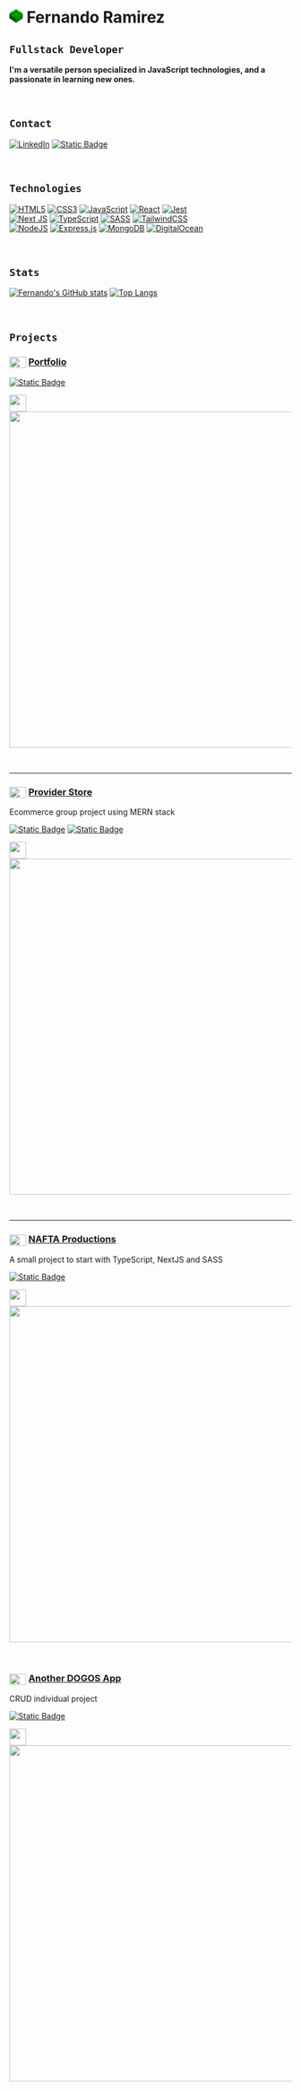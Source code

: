 <!-- <p align="center"><img
      src="https://res.cloudinary.com/fenkratos/image/upload/v1665450988/code_jljvxf.jpg"
  />
</p> -->



# <svg width="24px" height="24px" viewBox="0 0 24 24"><g transform="translate(0 -1028.4)"><path d="m-2e-7 1036 2e-7 8.4 12 8v-8.4z" fill="#005c00"/><path d="m24 1036v8.4l-12 8v-8.4z" fill="green"/><path d="m12 1028.4-12 7.6 12 8 12-8-12-7.6z" fill="#00ab00"/><path d="m8.5 1030.6v1.5c0 1.3 1.567 2.3 3.5 2.3s3.5-1 3.5-2.3v-1.5h-7z" fill="#005c00"/><path d="m8.5 1030.6v1.5c0 1.3 1.567 2.3 3.5 2.3v-3.8h-3.5z" fill="#005c00"/><path d="m16 9a3.5 3 0 1 1 -7 0 3.5 3 0 1 1 7 0z" transform="matrix(1 0 0 0.75 -.5 1023.9)" fill="#00ab00"/><path d="m15 1034.6v1.5c0 1.3 1.567 2.3 3.5 2.3s3.5-1 3.5-2.3v-1.5h-7z" fill="#005c00"/><path d="m15 1034.6v1.5c0 1.3 1.567 2.3 3.5 2.3v-3.8h-3.5z" fill="#005c00"/><path d="m16 9a3.5 3 0 1 1 -7 0 3.5 3 0 1 1 7 0z" transform="matrix(1 0 0 0.75 6 1027.9)" fill="#00ab00"/><path d="m2 1034.1v1.5c0 1.3 1.567 2.3 3.5 2.3s3.5-1 3.5-2.3v-1.5h-7z" fill="#005c00"/><path d="m2 1034.1v1.5c0 1.3 1.567 2.3 3.5 2.3v-3.8h-3.5z" fill="#005c00"/><path d="m16 9a3.5 3 0 1 1 -7 0 3.5 3 0 1 1 7 0z" transform="matrix(1 0 0 0.75 -7 1027.4)" fill="#00ab00"/><path d="m8.5 1038.1v1.5c0 1.3 1.567 2.3 3.5 2.3s3.5-1 3.5-2.3v-1.5h-7z" fill="#005c00"/><path d="m8.5 1038.1v1.5c0 1.3 1.567 2.3 3.5 2.3v-3.8h-3.5z" fill="#005c00"/><path d="m16 9a3.5 3 0 1 1 -7 0 3.5 3 0 1 1 7 0z" transform="matrix(1 0 0 0.75 -.5 1031.4)" fill="#00ab00"/></g></svg> Fernando Ramirez

## `Fullstack Developer`

**I'm a versatile person specialized in JavaScript technologies, and a passionate in learning new ones.**

<br />

## `Contact`

[![LinkedIn](https://img.shields.io/badge/linkedin-%230077B5.svg?style=for-the-badge&logo=linkedin&logoColor=white)](https://www.linkedin.com/in/fernando-e-ramirez/)
[![Static Badge](https://img.shields.io/badge/fer.eze.ram@gmail.com-message?style=for-the-badge&logo=Gmail&logoColor=%23fff&labelColor=%23ff0000&color=%23808080)](https://mail.google.com/mail/u/0/?fs=1&to=fer.eze.ram@gmail.com&tf=cm)

<br />

## `Technologies`

[![HTML5](https://img.shields.io/badge/html5-%23E34F26.svg?style=for-the-badge&logo=html5&logoColor=white)](https://developer.mozilla.org/docs/Web/HTML)
[![CSS3](https://img.shields.io/badge/css3-%231572B6.svg?style=for-the-badge&logo=css3&logoColor=white)](https://developer.mozilla.org/docs/Web/CSS)
[![JavaScript](https://img.shields.io/badge/javascript-%23323330.svg?style=for-the-badge&logo=javascript&logoColor=%23F7DF1E)](https://developer.mozilla.org/docs/Web/JavaScript)
[![React](https://img.shields.io/badge/react-%2320232a.svg?style=for-the-badge&logo=react&logoColor=%2361DAFB)](https://react.dev/)
[![Jest](https://img.shields.io/badge/-jest-%23C21325?style=for-the-badge&logo=jest&logoColor=white)](https://jestjs.io/)
<br/>
[![Next JS](https://img.shields.io/badge/Next-black?style=for-the-badge&logo=next.js&logoColor=white)](https://nextjs.org/)
[![TypeScript](https://img.shields.io/badge/typescript-%23007ACC.svg?style=for-the-badge&logo=typescript&logoColor=white)](https://www.typescriptlang.org/)
[![SASS](https://img.shields.io/badge/SASS-hotpink.svg?style=for-the-badge&logo=SASS&logoColor=white)](https://sass-lang.com/)
[![TailwindCSS](https://img.shields.io/badge/tailwindcss-%2338B2AC.svg?style=for-the-badge&logo=tailwind-css&logoColor=white)](https://tailwindcss.com/)
<br/>
[![NodeJS](https://img.shields.io/badge/node.js-6DA55F?style=for-the-badge&logo=node.js&logoColor=white)](https://nodejs.org/)
[![Express.js](https://img.shields.io/badge/express.js-%23404d59.svg?style=for-the-badge&logo=express&logoColor=%2361DAFB)](https://expressjs.com/)
[![MongoDB](https://img.shields.io/badge/MongoDB-%234ea94b.svg?style=for-the-badge&logo=mongodb&logoColor=white)](https://www.mongodb.com/)
[![DigitalOcean](https://img.shields.io/badge/DigitalOcean-%230167ff.svg?style=for-the-badge&logo=digitalOcean&logoColor=white)](https://www.digitalocean.com/)

<br />


## `Stats`

<!-- &theme=shadow_green&icon_color=008000&text_color=A1A1A1 -->

[![Fernando's GitHub stats](https://github-readme-stats-fereramirezs-projects.vercel.app/api?username=fereramirez&include_all_commits=true&hide=issues&show=prs_merged&number_format=long&line_height=20&show_icons=true&hide_border=true&border_radius=0&bg_color=000000&title_color=A1A1A1&icon_color=008000&text_color=A1A1A1&ring_color=008000#gh-dark-mode-only)](https://github.com/fereramirez?tab=repositories) [![Top Langs](https://github-readme-stats-fereramirezs-projects.vercel.app/api/top-langs/?username=fereramirez&layout=compact&hide_border=true&border_radius=0&bg_color=000000&title_color=A1A1A1&icon_color=008000&text_color=A1A1A1#gh-dark-mode-only)](https://github.com/fereramirez?tab=repositories)
<!-- [![Fernando's GitHub stats](https://github-readme-stats-fereramirezs-projects.vercel.app/api?username=fereramirez&include_all_commits=true&hide=issues&show=prs_merged&number_format=long&line_height=20&show_icons=true&hide_border=true&border_radius=0&bg_color=A1A1A1&title_color=000000&icon_color=008000&text_color=000000&ring_color=008000#gh-light-mode-only)](https://github.com/fereramirez?tab=repositories) [![Top Langs](https://github-readme-stats-fereramirezs-projects.vercel.app/api/top-langs/?username=fereramirez&layout=compact&hide_border=true&border_radius=0&bg_color=A1A1A1&title_color=000000&icon_color=008000&text_color=000000#gh-light-mode-only)](https://github.com/fereramirez?tab=repositories) -->

<br />

## `Projects`

<!-- [![Portfolio](https://res.cloudinary.com/fenkratos/image/upload/v1666897318/GitHub/portfolio-home_j0lbsc.png)](https://upload.wikimedia.org/wikipedia/commons/5/56/Tiger.50.jpg) -->
### <img align="center" src="https://res.cloudinary.com/dcen68vrk/image/upload/v1616990316/GitHub%20Profile/point_msrsac.svg" height="20" width="30" /> [Portfolio](https://fernando-ramirez.vercel.app/)

[![Static Badge](https://img.shields.io/badge/repo-message?style=for-the-badge&logo=github&logoSize=35&logoColor=white&labelColor=black&color=black)](https://github.com/fereramirez/portfolio)

<img
  align="center"
  src="https://res.cloudinary.com/dcen68vrk/image/upload/v1616992169/GitHub%20Profile/line_geelnc.svg"
  width="30"
/>
<a href="https://fernando-ramirez.vercel.app/">
  <img
    align="center"
    src="https://res.cloudinary.com/fenkratos/image/upload/v1666897318/GitHub/portfolio-home_j0lbsc.png"
    width="600" />
</a>

<br />
<hr />

### <img align="center" src="https://res.cloudinary.com/dcen68vrk/image/upload/v1616990316/GitHub%20Profile/point_msrsac.svg" height="20" width="30" /> [Provider Store](https://providerstore.vercel.app/)

Ecommerce group project using MERN stack

[![Static Badge](https://img.shields.io/badge/client-repo-message?style=for-the-badge&logo=github&logoSize=35&logoColor=white&labelColor=black&color=black)](https://github.com/fereramirez/provider-client)
[![Static Badge](https://img.shields.io/badge/api-repo-message?style=for-the-badge&logo=github&logoSize=35&logoColor=white&labelColor=black&color=black)](https://github.com/fereramirez/provider-backend)

<img
  align="center"
  src="https://res.cloudinary.com/dcen68vrk/image/upload/v1616992169/GitHub%20Profile/line_geelnc.svg"
  width="30"
/>
<a href="https://providerstore.vercel.app/">
  <img
    align="center"
    src="https://res.cloudinary.com/fenkratos/image/upload/v1665449606/GitHub/provider_fepqlc.png"
    width="600" />
</a>

<br />
<hr />

### <img align="center" src="https://res.cloudinary.com/dcen68vrk/image/upload/v1616990316/GitHub%20Profile/point_msrsac.svg" height="20" width="30" /> [NAFTA Productions](https://nafta.vercel.app)

A small project to start with TypeScript, NextJS and SASS

[![Static Badge](https://img.shields.io/badge/repo-message?style=for-the-badge&logo=github&logoSize=35&logoColor=white&labelColor=black&color=black)](https://github.com/fereramirez/nafta-productions)

<img
  align="center"
  src="https://res.cloudinary.com/dcen68vrk/image/upload/v1616992169/GitHub%20Profile/line_geelnc.svg"
  width="30"
/>
<a href="https://nafta.vercel.app">
  <img
    align="center"
    src="https://res.cloudinary.com/fenkratos/image/upload/v1667188639/GitHub/nafta_rdxz7f.png"
    width="600" />
</a>

<br />

### <img align="center" src="https://res.cloudinary.com/dcen68vrk/image/upload/v1616990316/GitHub%20Profile/point_msrsac.svg" height="20" width="30" /> [Another DOGOS App](https://another-dogos-app.vercel.app)

CRUD individual project

[![Static Badge](https://img.shields.io/badge/repo-message?style=for-the-badge&logo=github&logoSize=35&logoColor=white&labelColor=black&color=black)](https://github.com/fereramirez/Another-DOGGOS-app)

<img
  align="center"
  src="https://res.cloudinary.com/dcen68vrk/image/upload/v1616992169/GitHub%20Profile/line_geelnc.svg"
  width="30"
/>
<a href="https://another-dogos-app.vercel.app">
  <img
    align="center"
    src="https://res.cloudinary.com/fenkratos/image/upload/v1665449695/GitHub/dogos_s0swzh.png"
    width="600" />
</a>
